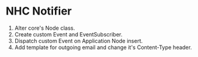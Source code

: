 # NHC Notifier

1. Alter core's Node class.
2. Create custom Event and EventSubscriber.
3. Dispatch custom Event on Application Node insert.
4. Add template for outgoing email and change it's Content-Type header.

